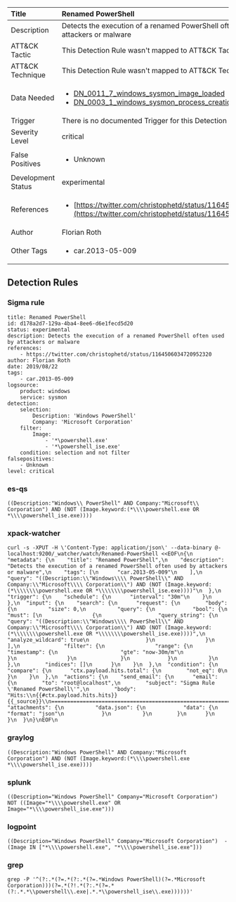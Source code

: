 | Title                | Renamed PowerShell                                                                                                                                                 |
|:---------------------|:------------------------------------------------------------------------------------------------------------------------------------------------------------|
| Description          | Detects the execution of a renamed PowerShell often used by attackers or malware                                                                                                                                           |
| ATT&amp;CK Tactic    |   This Detection Rule wasn't mapped to ATT&amp;CK Tactic yet  |
| ATT&amp;CK Technique |  This Detection Rule wasn't mapped to ATT&amp;CK Technique yet  |
| Data Needed          | <ul><li>[DN_0011_7_windows_sysmon_image_loaded](../Data_Needed/DN_0011_7_windows_sysmon_image_loaded.md)</li><li>[DN_0003_1_windows_sysmon_process_creation](../Data_Needed/DN_0003_1_windows_sysmon_process_creation.md)</li></ul>  |
| Trigger              |  There is no documented Trigger for this Detection Rule yet  |
| Severity Level       | critical |
| False Positives      | <ul><li>Unknown</li></ul>  |
| Development Status   | experimental |
| References           | <ul><li>[https://twitter.com/christophetd/status/1164506034720952320](https://twitter.com/christophetd/status/1164506034720952320)</li></ul>  |
| Author               | Florian Roth |
| Other Tags           | <ul><li>car.2013-05-009</li></ul> | 

## Detection Rules

### Sigma rule

```
title: Renamed PowerShell
id: d178a2d7-129a-4ba4-8ee6-d6e1fecd5d20
status: experimental
description: Detects the execution of a renamed PowerShell often used by attackers or malware
references:
    - https://twitter.com/christophetd/status/1164506034720952320
author: Florian Roth
date: 2019/08/22
tags:
    - car.2013-05-009
logsource:
    product: windows
    service: sysmon
detection:
    selection:
        Description: 'Windows PowerShell'
        Company: 'Microsoft Corporation'
    filter:
        Image: 
            - '*\powershell.exe'
            - '*\powershell_ise.exe'
    condition: selection and not filter
falsepositives:
    - Unknown
level: critical

```





### es-qs
    
```
((Description:"Windows\\ PowerShell" AND Company:"Microsoft\\ Corporation") AND (NOT (Image.keyword:(*\\\\powershell.exe OR *\\\\powershell_ise.exe))))
```


### xpack-watcher
    
```
curl -s -XPUT -H \'Content-Type: application/json\' --data-binary @- localhost:9200/_watcher/watch/Renamed-PowerShell <<EOF\n{\n  "metadata": {\n    "title": "Renamed PowerShell",\n    "description": "Detects the execution of a renamed PowerShell often used by attackers or malware",\n    "tags": [\n      "car.2013-05-009"\n    ],\n    "query": "((Description:\\"Windows\\\\ PowerShell\\" AND Company:\\"Microsoft\\\\ Corporation\\") AND (NOT (Image.keyword:(*\\\\\\\\powershell.exe OR *\\\\\\\\powershell_ise.exe))))"\n  },\n  "trigger": {\n    "schedule": {\n      "interval": "30m"\n    }\n  },\n  "input": {\n    "search": {\n      "request": {\n        "body": {\n          "size": 0,\n          "query": {\n            "bool": {\n              "must": [\n                {\n                  "query_string": {\n                    "query": "((Description:\\"Windows\\\\ PowerShell\\" AND Company:\\"Microsoft\\\\ Corporation\\") AND (NOT (Image.keyword:(*\\\\\\\\powershell.exe OR *\\\\\\\\powershell_ise.exe))))",\n                    "analyze_wildcard": true\n                  }\n                }\n              ],\n              "filter": {\n                "range": {\n                  "timestamp": {\n                    "gte": "now-30m/m"\n                  }\n                }\n              }\n            }\n          }\n        },\n        "indices": []\n      }\n    }\n  },\n  "condition": {\n    "compare": {\n      "ctx.payload.hits.total": {\n        "not_eq": 0\n      }\n    }\n  },\n  "actions": {\n    "send_email": {\n      "email": {\n        "to": "root@localhost",\n        "subject": "Sigma Rule \'Renamed PowerShell\'",\n        "body": "Hits:\\n{{#ctx.payload.hits.hits}}{{_source}}\\n================================================================================\\n{{/ctx.payload.hits.hits}}",\n        "attachments": {\n          "data.json": {\n            "data": {\n              "format": "json"\n            }\n          }\n        }\n      }\n    }\n  }\n}\nEOF\n
```


### graylog
    
```
((Description:"Windows PowerShell" AND Company:"Microsoft Corporation") AND (NOT (Image.keyword:(*\\\\powershell.exe *\\\\powershell_ise.exe))))
```


### splunk
    
```
((Description="Windows PowerShell" Company="Microsoft Corporation") NOT ((Image="*\\\\powershell.exe" OR Image="*\\\\powershell_ise.exe")))
```


### logpoint
    
```
((Description="Windows PowerShell" Company="Microsoft Corporation")  -(Image IN ["*\\\\powershell.exe", "*\\\\powershell_ise.exe"]))
```


### grep
    
```
grep -P '^(?:.*(?=.*(?:.*(?=.*Windows PowerShell)(?=.*Microsoft Corporation)))(?=.*(?!.*(?:.*(?=.*(?:.*.*\\powershell\\.exe|.*.*\\powershell_ise\\.exe))))))'
```



